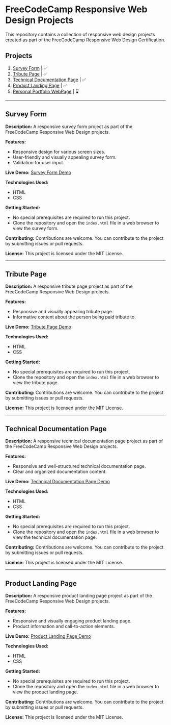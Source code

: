 # FreeCodeCamp Responsive Web Design Projects

This repository contains a collection of responsive web design projects created as part of the FreeCodeCamp Responsive Web Design Certification.

## Projects

1. [Survey Form](#survey-form) | ✅
2. [Tribute Page](#tribute-page) | ✅
3. [Technical Documentation Page](#technical-documentation-page) | ✅
4. [Product Landing Page](#product-landing-page) | ✅
5. [Personal Portfolio WebPage](#personal-portfolio-webpage) | ⌛

---

## Survey Form

**Description:** A responsive survey form project as part of the FreeCodeCamp Responsive Web Design projects.

**Features:**
- Responsive design for various screen sizes.
- User-friendly and visually appealing survey form.
- Validation for user input.

**Live Demo:** [Survey Form Demo](#)

**Technologies Used:**
- HTML
- CSS

**Getting Started:**
- No special prerequisites are required to run this project.
- Clone the repository and open the `index.html` file in a web browser to view the survey form.

**Contributing:** Contributions are welcome. You can contribute to the project by submitting issues or pull requests.

**License:** This project is licensed under the MIT License.

---

## Tribute Page

**Description:** A responsive tribute page project as part of the FreeCodeCamp Responsive Web Design projects.

**Features:**
- Responsive and visually appealing tribute page.
- Informative content about the person being paid tribute to.

**Live Demo:** [Tribute Page Demo](#)

**Technologies Used:**
- HTML
- CSS

**Getting Started:**
- No special prerequisites are required to run this project.
- Clone the repository and open the `index.html` file in a web browser to view the tribute page.

**Contributing:** Contributions are welcome. You can contribute to the project by submitting issues or pull requests.

**License:** This project is licensed under the MIT License.

---

## Technical Documentation Page

**Description:** A responsive technical documentation page project as part of the FreeCodeCamp Responsive Web Design projects.

**Features:**
- Responsive and well-structured technical documentation page.
- Clear and organized documentation content.

**Live Demo:** [Technical Documentation Page Demo](#)

**Technologies Used:**
- HTML
- CSS

**Getting Started:**
- No special prerequisites are required to run this project.
- Clone the repository and open the `index.html` file in a web browser to view the technical documentation page.

**Contributing:** Contributions are welcome. You can contribute to the project by submitting issues or pull requests.

**License:** This project is licensed under the MIT License.

---

## Product Landing Page

**Description:** A responsive product landing page project as part of the FreeCodeCamp Responsive Web Design projects.

**Features:**
- Responsive and visually engaging product landing page.
- Product information and call-to-action elements.

**Live Demo:** [Product Landing Page Demo](#)

**Technologies Used:**
- HTML
- CSS

**Getting Started:**
- No special prerequisites are required to run this project.
- Clone the repository and open the `index.html` file in a web browser to view the product landing page.

**Contributing:** Contributions are welcome. You can contribute to the project by submitting issues or pull requests.

**License:** This project is licensed under the MIT License.